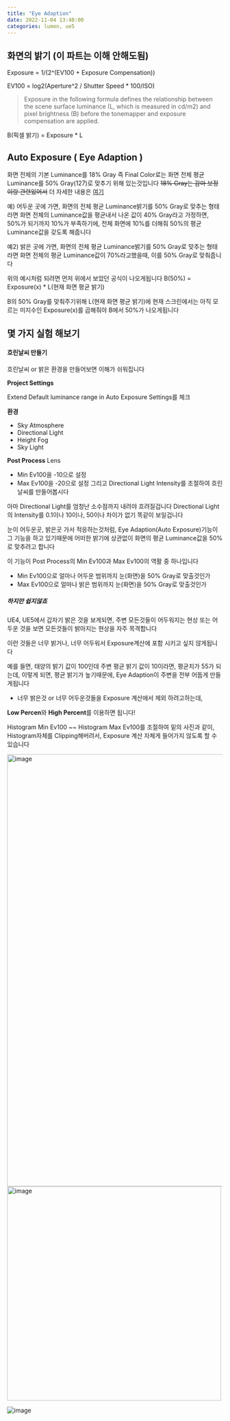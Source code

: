 ```yaml
---
title: "Eye Adaption"
date: 2022-11-04 13:40:00
categories: lumen, ue5
---
```


## 화면의 밝기 (이 파트는 이해 안해도됨)

Exposure = 1/(2^(EV100 + Exposure Compensation))

EV100 = log2(Aperture^2 / Shutter Speed * 100/ISO)

>Exposure in the following formula defines the relationship between the scene surface luminance (L, which is measured in cd/m2) and pixel brightness (B) before the tonemapper and exposure compensation are applied.

B(픽셀 밝기) = Exposure * L



## Auto Exposure ( Eye Adaption )

화면 전체의 기본 Luminance를 18% Gray 즉 Final Color로는 화면 전체 평균 Luminance를 50% Gray(127)로 맞추기 위해 있는것입니다
~~18% Gray는 감마 보정이랑 관련있어서~~ 더 자세한 내용은 [여기](https://blog.naver.com/psy2993/90081371916)

예) 어두운 곳에 가면, 화면의 전체 평균 Luminance밝기를 50% Gray로 맞추는 형태라면
화면 전체의 Luminance값을 평균내서 나온 값이 40% Gray라고 가정하면, 50%가 되기까지 10%가 부족하기에, 전체 화면에 10%를 더해줘 50%의 평균 Luminance값을 갖도록 해줍니다

예2) 밝은 곳에 가면, 화면의 전체 평균 Luminance밝기를 50% Gray로 맞추는 형태라면
화면 전체의 평균 Luminance값이 70%라고했을때, 이를 50% Gray로 맞춰줍니다


위의 예시처럼 되려면 먼저 위에서 보았던 공식이 나오게됩니다
B(50%) = Exposure(x) * L(현재 화면 평균 밝기)

B의 50% Gray를 맞춰주기위해 L(현재 화면 평균 밝기)에 현재 스크린에서는 아직 모르는 미지수인 Exposure(x)를 곱해줘야 B에서 50%가 나오게됩니다



## 몇 가지 실험 해보기

#### 흐린날씨 만들기
흐린날씨 or 밝은 환경을 만들어보면 이해가 쉬워집니다

**Project Settings**

Extend Default luminance range in Auto Exposure Settings를 체크

**환경**

- Sky Atmosphere
- Directional Light
- Height Fog
- Sky Light

**Post Process**
Lens
- Min Ev100을 -10으로 설정
- Max Ev100을 -20으로 설정
그리고 Directional Light Intensity를 조절하여 흐린날씨를 만들어봅시다

아마 Directional Light를 엄청난 소수점까지 내려야 흐려질겁니다
Directional Light의 Intensity를 0.1이나 10이나, 50이나 차이가 없기 똑같이 보일겁니다

눈이 어두운곳, 밝은곳 가서 적응하는것처럼, Eye Adaption(Auto Exposure)기능이 그 기능을 하고 있기때문에
어떠한 밝기에 상관없이 화면의 평균 Luminance값을 50%로 맞추려고 합니다

이 기능이 Post Process의 Min Ev100과 Max Ev100의 역활 중 하나입니다

- Min Ev100으로 얼마나 어두운 범위까지 눈(화면)을 50% Gray로 맞출것인가
- Max Ev100으로 얼마나 밝은 범위까지 눈(화면)을 50% Gray로 맞출것인가


##### 하지만 쉽지않죠

UE4, UE5에서 갑자기 밝은 것을 보게되면, 주변 모든것들이 어두워지는 현상
또는 어두운 것을 보면 모든것들이 밝아지는 현상을 자주 목격합니다

이런 것들은 너무 밝거나, 너무 어두워서 Exposure계산에 포함 시키고 싶지 않게됩니다

예를 들면, 태양의 밝기 값이 100인데 주변 평균 밝기 값이 10이라면, 평균치가 55가 되는데,
이렇게 되면, 평균 밝기가 높기때문에, Eye Adaption이 주변을 전부 어둡게 만들게됩니다

- 너무 밝은것 or 너무 어두운것들을 Exposure 계산에서 제외 하려고하는데,
 
**Low Percen**와 **High Percent**를 이용하면 됩니다!

Histogram Min Ev100 ~~ Histogram Max Ev100를 조절하여 밑의 사진과 같이, Histogram자체를 Clipping해버려서, Exposure 계산 자체게 들어가지 않도록 할 수 있습니다

<img width="1008" alt="image" src="https://user-images.githubusercontent.com/45751396/200778406-6ef8132e-45aa-449e-8220-e6b69e1f509e.png">

<img width="500" alt="image" src="https://user-images.githubusercontent.com/45751396/200777860-07cda334-8d60-471c-ad10-a5347927ca0b.png">


![image](https://user-images.githubusercontent.com/45751396/200765729-abae3aea-f88a-46f5-91d3-c753e7e47016.png)
